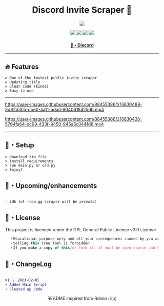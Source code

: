 <h1 align="center">
  Discord Invite Scraper 🚀
</h1>


<p align="center"> 
  <kbd>
<img src="https://steamuserimages-a.akamaihd.net/ugc/848220336393851174/73E4DDF575623F925D0E727FBB0AE67EBFF6902E/?imw=637&imh=358&ima=fit&impolicy=Letterbox&imcolor=%23000000&letterbox=true"></img>
  </kbd>
</p>

<p align="center">
  <img src="https://img.shields.io/github/languages/top/sfx2me/discord-invite-scraper?style=flat-square"> </a>
  <img src="https://img.shields.io/github/last-commit/sfx2me/discord-invite-scraper?style=flat-square"> </a>
  <img src="https://img.shields.io/github/stars/sfx2me/discord-invite-scraper?color=7F9DE0&label=Stars&style=flat-square"> </a>
  <img src="https://img.shields.io/github/forks/sfx2me/discord-invite-scraper?color=7F9DE0&label=Forks&style=flat-square"> </a>
</p>

<h4 align="center">
  <a href="https://discord.gg/deobf">🌌・Discord</a>
</h4>

---

## :fire: Features
```sh-session
✔ One of the fastest public invite scraper
✔ Updating title
✔ Clean Code (kinda)
✔ Easy to use
```
---



https://user-images.githubusercontent.com/88455386/216830488-3d82d305-cbe0-4a11-adad-6040618425db.mp4


https://user-images.githubusercontent.com/88455386/216830436-5764fa64-bc99-423f-8450-945a5c0441d8.mp4




---

## 🚀・Setup

```sh-session
> download zip file
> install requirements
> run main.py or old.py
> Enjoy!
```

## 🎉・Upcoming/enhancements
```sh-session

- idk lol (top.gg scraper will be private)
```


## 📄・License

This project is licensed under the GPL General Public License v3.0 License
```js
  ・Educational purpose only and all your consequences caused by you actions is your responsibility
  ・Selling this Free Tool is forbidden
  ・If you make a copy of this/or fork it, it must be open-source and have credits linking to this repo
```

## 💭・ChangeLog

```diff

v1 ⋮ 2023-02-05
+ Added Main Script
+ Cleaned up Code
```

<p align="center">
  README inspired from Rdimo (rip)
</p>
 